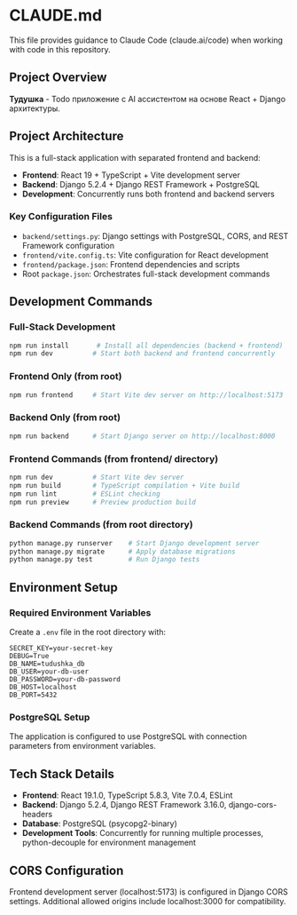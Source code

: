# CLAUDE.md

This file provides guidance to Claude Code (claude.ai/code) when working with code in this repository.

## Project Overview

**Тудушка** - Todo приложение с AI ассистентом на основе React + Django архитектуры.

## Project Architecture

This is a full-stack application with separated frontend and backend:

- **Frontend**: React 19 + TypeScript + Vite development server
- **Backend**: Django 5.2.4 + Django REST Framework + PostgreSQL
- **Development**: Concurrently runs both frontend and backend servers

### Key Configuration Files
- `backend/settings.py`: Django settings with PostgreSQL, CORS, and REST Framework configuration
- `frontend/vite.config.ts`: Vite configuration for React development
- `frontend/package.json`: Frontend dependencies and scripts
- Root `package.json`: Orchestrates full-stack development commands

## Development Commands

### Full-Stack Development
```bash
npm run install       # Install all dependencies (backend + frontend)
npm run dev          # Start both backend and frontend concurrently
```

### Frontend Only (from root)
```bash
npm run frontend     # Start Vite dev server on http://localhost:5173
```

### Backend Only (from root)  
```bash
npm run backend      # Start Django server on http://localhost:8000
```

### Frontend Commands (from frontend/ directory)
```bash
npm run dev          # Start Vite dev server
npm run build        # TypeScript compilation + Vite build
npm run lint         # ESLint checking
npm run preview      # Preview production build
```

### Backend Commands (from root directory)
```bash
python manage.py runserver    # Start Django development server
python manage.py migrate      # Apply database migrations
python manage.py test         # Run Django tests
```

## Environment Setup

### Required Environment Variables
Create a `.env` file in the root directory with:
```
SECRET_KEY=your-secret-key
DEBUG=True
DB_NAME=tudushka_db
DB_USER=your-db-user
DB_PASSWORD=your-db-password
DB_HOST=localhost
DB_PORT=5432
```

### PostgreSQL Setup
The application is configured to use PostgreSQL with connection parameters from environment variables.

## Tech Stack Details

- **Frontend**: React 19.1.0, TypeScript 5.8.3, Vite 7.0.4, ESLint
- **Backend**: Django 5.2.4, Django REST Framework 3.16.0, django-cors-headers
- **Database**: PostgreSQL (psycopg2-binary)
- **Development Tools**: Concurrently for running multiple processes, python-decouple for environment management

## CORS Configuration

Frontend development server (localhost:5173) is configured in Django CORS settings. Additional allowed origins include localhost:3000 for compatibility.